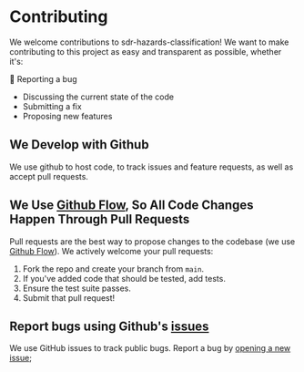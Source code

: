 # Contributing
We welcome contributions to sdr-hazards-classification! We want to make contributing to this project as easy and transparent as possible, whether it's:

🐛 Reporting a bug
- Discussing the current state of the code
- Submitting a fix
- Proposing new features

## We Develop with Github
We use github to host code, to track issues and feature requests, as well as accept pull requests.

## We Use [Github Flow](https://docs.github.com/en/get-started/quickstart/github-flow), So All Code Changes Happen Through Pull Requests
Pull requests are the best way to propose changes to the codebase (we use [Github Flow](https://docs.github.com/en/get-started/quickstart/github-flow)). We actively welcome your pull requests:

1. Fork the repo and create your branch from `main`.
2. If you've added code that should be tested, add tests.
3. Ensure the test suite passes.
4. Submit that pull request!

## Report bugs using Github's [issues](https://github.com/boeing/sdr-hazards-classification/issues)
We use GitHub issues to track public bugs. Report a bug by [opening a new issue](https://github.com/Boeing/sdr-hazards-classification/issues/new);
